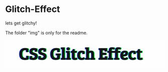 # Glitch-Effect
lets get glitchy!

The folder "img" is only for the readme.

![Step 1](https://github.com/christiangitter/glitch-effect/blob/main/img/1.png?raw=true)